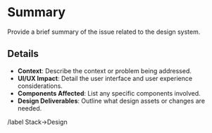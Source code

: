 # Summary
Provide a brief summary of the issue related to the design system.

## Details
- **Context**: Describe the context or problem being addressed.
- **UI/UX Impact**: Detail the user interface and user experience considerations.
- **Components Affected**: List any specific components involved.
- **Design Deliverables**: Outline what design assets or changes are needed.

/label Stack→Design